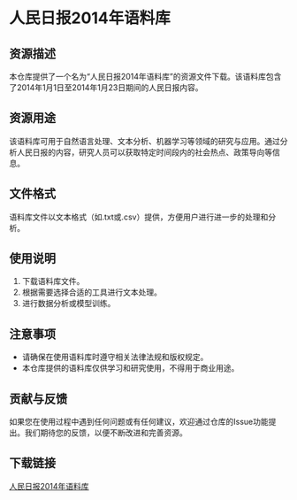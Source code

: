 # 人民日报2014年语料库

## 资源描述

本仓库提供了一个名为“人民日报2014年语料库”的资源文件下载。该语料库包含了2014年1月1日至2014年1月23日期间的人民日报内容。

## 资源用途

该语料库可用于自然语言处理、文本分析、机器学习等领域的研究与应用。通过分析人民日报的内容，研究人员可以获取特定时间段内的社会热点、政策导向等信息。

## 文件格式

语料库文件以文本格式（如.txt或.csv）提供，方便用户进行进一步的处理和分析。

## 使用说明

1. 下载语料库文件。
2. 根据需要选择合适的工具进行文本处理。
3. 进行数据分析或模型训练。

## 注意事项

- 请确保在使用语料库时遵守相关法律法规和版权规定。
- 本仓库提供的语料库仅供学习和研究使用，不得用于商业用途。

## 贡献与反馈

如果您在使用过程中遇到任何问题或有任何建议，欢迎通过仓库的Issue功能提出。我们期待您的反馈，以便不断改进和完善资源。

## 下载链接

[人民日报2014年语料库](https://pan.quark.cn/s/8062fe35d263)